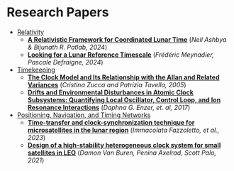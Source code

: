 # Research Papers

- [Relativity](/relativity/00-index.md)
  - [**A Relativistic Framework for Coordinated Lunar Time**](/research-papers/A%20relativistic%20framework%20for%20coordinated%20lunar%20time.pdf)
    (_Neil Ashbya & Bijunath R. Patlab, 2024_)
  - [**Looking for a Lunar Reference Timescale**](/research-papers/Looking%20for%20a%20Lunar%20Reference%20Timescale.pdf)
    (_Frédéric Meynadier, Pascale Defraigne, 2024_)
- [Timekeeping](timekeeping/00-index.md)
  - [**The Clock Model and Its Relationship with the Allan and Related Variances**](The%20Clock%20Model%20and%20Its%20Relationship%20with%20the%20Allan%20and%20Related%20Variances.pdf)
    (_Cristina Zucca and Patrizia Tavella, 2005_)
  - [**Drifts and Environmental Disturbances in Atomic Clock Subsystems: Quantifying Local Oscillator, Control Loop, and Ion Resonance Interactions**](Drifts%20and%20Environmental%20Disturbances%20in%20Atomic%20Clock%20Subsystems%20Quantifying%20Local%20Oscillator,%20Control%20Loop,%20and%20Ion%20Resonance%20Interactions.pdf)
    (_Daphna G. Enzer, et. al, 2017_)
- [Positioning, Navigation, and Timing Networks](pnt-networks/index.md)
  - [**Time-transfer and clock-synchronization technique for microsatellites in the lunar region**](Time-transfer%20and%20clock-synchronization%20technique%20for%20microsatellites%20in%20the%20lunar%20region.pdf)
    (_Immacolata Fazzoletto, et al., 2023_)
  - [**Design of a high-stability heterogeneous clock system for small satellites in LEO**](/research-papers/Design%20of%20a%20high-stability%20heterogeneous%20clock%20system%20for%20small%20satellites%20in%20LEO.pdf)
    (_Damon Van Buren, Penina Axelrad, Scott Palo, 2021_)
